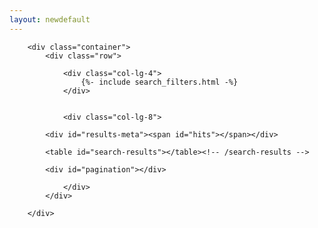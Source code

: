 ```yaml
---
layout: newdefault
---
```


<div class="home">


<section id="portfolio" class="bg-light-gray">

        <div class="container">
            <div class="row">
            
                <div class="col-lg-4">
                    {%- include search_filters.html -%}
                </div>            
            
            
                <div class="col-lg-8">
                   
			<div id="results-meta"><span id="hits"></span></div>

			<table id="search-results"></table><!-- /search-results -->

			<div id="pagination"></div>
			
                </div>
            </div>

        </div>
</section>



</div>

<script>
 var csvdata = {{ site.data.colophons | jsonify }};
</script>

<script src="assets/js/search.js"></script>
